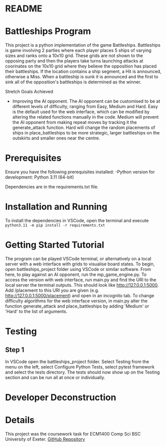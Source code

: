 # README

# Battleships Program

This project is a python implementation of the game Battleships. Battleships is game involving 2 parties where each player places 5 ships of varying sizes and ranks onto a 10x10 grid. These grids are not shown to the opposing party and then the players take turns launching attacks at coorinates on the 10x10 grid where they believe the opposition has placed their battleships. If the location contains a ship segment, a Hit is announced, otherwise a Miss. When a battleship is sunk it is announced and the first to sink all of the opposition's battleships is determined as the winner.

Stretch Goals Achieved
- Improving the AI opponent.
The AI opponent can be customised to be at different levels of difficulty, ranging from Easy, Medium and Hard. Easy is the default used for the web interface, which can be modified by altering the related functions manually in the code. Medium will prevent the AI opponent from making repeat moves by tracking it the generate_attack function. Hard will change the random placements of ships in place_battleships to be more strategic, larger battleships on the outskirts and smaller ones near the centre.

# Prerequisites
Ensure you have the following prerequisites installed:
-Python version for development: Python 3.11 (64-bit)

Dependencies are in the requirements.txt file.


# Installation and Running

To install the dependencies in VSCode, open the terminal and execute
`python3.11 -m pip install -r requirements.txt`

# Getting Started Tutorial

The program can be played VSCode terminal, or alternatively on a local server with a web interface with grids to visualise board states. To begin, open battleships_project folder using VSCode or similar software. 
From here, to play against an AI opponent, run the mp_game_engine.py. 
To access the version with web interface, run main.py and find the URl to the local server the terminal outputs. This should look like http://127.0.0.1:5000. Add /placement to this URl you are given (e.g. http://127.0.0.1:5000/placement) and open in an incognito tab. 
To change difficulty algorithms for the web interface version, in main.py alter the function generate_attack and place_battleships by adding 'Medium' or 'Hard' to the list of arguments.

# Testing
## Step 1
In VSCode open the battleships_project folder. Select Testing from the menu on the left, select Configure Python Tests, select pytest framework and select the tests directory. The tests should now show up on the Testing section and can be run all at once or individually.


# Developer Deconstruction


# Details
This project was the coursework task for ECM1400 Comp Sci BSC University of Exeter. [GitHub Repository](https://github.com/bakapaka/Battleships)


